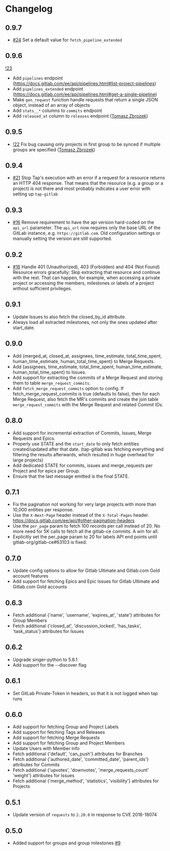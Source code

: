 # Changelog

## 0.9.7
  * [#24](https://gitlab.com/meltano/tap-gitlab/-/issues/24) Set a default value for `fetch_pipeline_extended`

## 0.9.6
  [!23](https://gitlab.com/meltano/tap-gitlab/-/merge_requests/23)
  * Add `pipelines` endpoint (https://docs.gitlab.com/ee/api/pipelines.html#list-project-pipelines)
  * Add `pipelines_extended` endpoint (https://docs.gitlab.com/ee/api/pipelines.html#get-a-single-pipeline)
  * Make `gen_request` function handle requests that return a single JSON object, instead of an array of objects
  * Add `stats__*` columns to `commits` endpoint
  * Add `released_at` column to `releases` endpoint
  ([Tomasz Zbrozek](https://gitlab.com/tomekzbrozek))

## 0.9.5
  * [!22](https://gitlab.com/meltano/tap-gitlab/-/merge_requests/22) Fix bug causing only projects in first group to be synced if multiple groups are specified ([Tomasz Zbrozek](https://gitlab.com/tomekzbrozek))

## 0.9.4
  * [#21](https://gitlab.com/meltano/tap-gitlab/issues/21) Stop Tap's execution with an error if a request for a resource returns an HTTP 404 response. That means that the resource (e.g. a group or a project) is not there and most probably indicates a user error with setting up `tap-gitlab`

## 0.9.3
  * [#16](https://gitlab.com/meltano/tap-gitlab/issues/17) Remove requirement to have the api version hard-coded on the `api_url` parameter. The `api_url` now requires only the base URL of the GitLab instance, e.g. `https://gitlab.com`. Old configuration settings or manually setting the version are still supported.

## 0.9.2
  * [#16](https://gitlab.com/meltano/tap-gitlab/issues/16) Handle 401 (Unauthorized), 403 (Forbidden) and 404 (Not Found) Resource errors gracefully: Skip extracting that resource and continue with the rest. That can happen, for example, when accessing a private project or accessing the members, milestones or labels of a project without sufficient privileges.

## 0.9.1
  * Update Issues to also fetch the closed_by_id attribute.
  * Always load all extracted milestones, not only the ones updated after start_date.

## 0.9.0
  * Add {merged_at, closed_at, assignees, time_estimate, total_time_spent, human_time_estimate, human_total_time_spent} to Merge Requests.
  * Add {assignees, time_estimate, total_time_spent, human_time_estimate, human_total_time_spent} to Issues.
  * Add support for extracting the commits of a Merge Request and storing them to table `merge_request_commits`.
  * Add `fetch_merge_request_commits` option to config. If fetch_merge_request_commits is true (defaults to false), then for each Merge Request, also fetch the MR's commits and create the join table `merge_request_commits` with the Merge Request and related Commit IDs.

## 0.8.0
  * Add support for incremental extraction of Commits, Issues, Merge Requests and Epics.
  * Properly use STATE and the `start_date` to only fetch entities created/updated after that date.
    (tap-gitlab was fetching everything and filtering the results afterwards, which resulted in huge overhead for large projects)
  * Add dedicated STATE for commits, issues and merge_requests per Project and for epics per Group.
  * Ensure that the last message emitted is the final STATE.


## 0.7.1
  * Fix the pagination not working for very large projects with more than 10,000 entities per response.
  * Use the `X-Next-Page` header instead of the `X-Total-Pages` header.
    https://docs.gitlab.com/ee/api/#other-pagination-headers
  * Use the `per_page` param to fetch 100 records per call instead of 20.
    No more need for 5K calls to fetch all the gitlab-ce commits. A win for all.
  * Explicitly set the per_page param to 20 for labels API end points until gitlab-org/gitlab-ce#63103 is fixed.

## 0.7.0
  * Update config options to allow for Gitlab Ultimate and Gitlab.com Gold account features
  * Add support for fetching Epics and Epic Issues for Gitlab Ultimate and Gitlab.com Gold accounts

## 0.6.3
  * Fetch additional {'name', 'username', 'expires_at', 'state'} attributes for Group Members
  * Fetch additional {'closed_at', 'discussion_locked', 'has_tasks', 'task_status'} attributes for Issues

## 0.6.2
  * Upgrade singer-python to 5.6.1
  * Add support for the --discover flag

## 0.6.1
  * Set GitLab Private-Token in headers, so that it is not logged when tap runs

## 0.6.0
  * Add support for fetching Group and Project Labels
  * Add support for fetching Tags and Releases
  * Add support for fetching Merge Requests
  * Add support for fetching Group and Project Members
  * Update Users with Member info
  * Fetch additional {'default', 'can_push'} attributes for Branches
  * Fetch additional {'authored_date', 'committed_date', 'parent_ids'} attributes for Commits
  * Fetch additional {'upvotes', 'downvotes', 'merge_requests_count' 'weight'} attributes for Issues
  * Fetch additional {'merge_method', 'statistics', 'visibility'} attributes for Projects

## 0.5.1
  * Update version of `requests` to `2.20.0` in response to CVE 2018-18074

## 0.5.0
  * Added support for groups and group milestones [#9](https://github.com/singer-io/tap-gitlab/pull/9)
